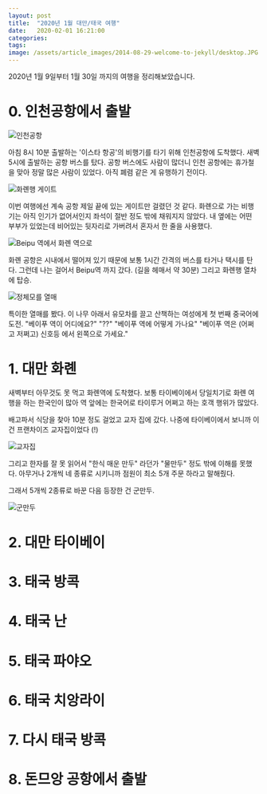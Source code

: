 ```yaml
---
layout: post
title:  "2020년 1월 대만/태국 여행"
date:   2020-02-01 16:21:00
categories: 
tags:
image: /assets/article_images/2014-08-29-welcome-to-jekyll/desktop.JPG
---
```


2020년 1월 9일부터 1월 30일 까지의 여행을 정리해보았습니다.

# 0. 인천공항에서 출발

![인천공항](https://files.slack.com/files-pri/TT1D7UWE6-FTE702M7S/20200109_060849.jpg?pub_secret=78f3e9bd07)

아침 8시 10분 출발하는 '이스타 항공'의 비행기를 타기 위해 인천공항에 도착했다.
새벽 5시에 출발하는 공항 버스를 탔다.
공항 버스에도 사람이 많더니 인천 공항에는 휴가철을 맞아 정말 많은 사람이 있었다.
아직 폐렴 같은 게 유행하기 전이다.

![화롄행 게이트](https://files.slack.com/files-pri/TT1D7UWE6-FT1DM7MPU/20200109_074653.jpg)

이번 여행에선 계속 공항 제일 끝에 있는 게이트만 걸렸던 것 같다.
화롄으로 가는 비행기는 아직 인기가 없어서인지 좌석이 절반 정도 밖에 채워지지 않았다.
내 옆에는 어떤 부부가 있었는데 비어있는 뒷자리로 가버려서 혼자서 한 줄을 사용했다.

![Beipu 역에서 화롄 역으로](https://files.slack.com/files-pri/TT1D7UWE6-FT42KJ77B/20200109_114238.jpg)

화롄 공항은 시내에서 떨어져 있기 때문에 보통 1시간 간격의 버스를 타거나 택시를 탄다.
그런데 나는 걸어서 Beipu역 까지 갔다. (길을 헤매서 약 30분)
그리고 화롄행 열차에 탑승.

![정체모를 열매](https://files.slack.com/files-pri/TT1D7UWE6-FT42KJ75X/20200109_110604.jpg)

특이한 열매를 봤다. 이 나무 아래서 유모차를 끌고 산책하는 여성에게 첫 번째 중국어에 도전.
"베이푸 역이 어디에요?"
"??"
"베이푸 역에 어떻게 가나요"
"베이푸 역은 (어쩌고 저쩌고) 신호등 에서 왼쪽으로 가세요."

# 1. 대만 화롄

새벽부터 아무것도 못 먹고 화롄역에 도착했다. 보통 타이베이에서 당일치기로 화롄 여행을 하는 한국인이
많아 역 앞에는 한국어로 타이루거 어쩌고 하는 호객 행위가 많았다.

배고파서 식당을 찾아 10분 정도 걸었고 교자 집에 갔다. 나중에 타이베이에서 보니까 이건
프랜차이즈 교자집이었다 (!)

![교자집](https://files.slack.com/files-pri/TT1D7UWE6-FTG3B17F1/20200109_120842.jpg)

그리고 한자를 잘 못 읽어서 "한식 매운 만두" 라던가 "물만두" 정도 밖에 이해를 못했다.
아무거나 2개씩 네 종류로 시키니까 점원이 최소 5개 주문 하라고 말해줬다.

그래서 5개씩 2종류로 바꾼 다음 등장한 건 군만두.

![군만두](https://files.slack.com/files-pri/TT1D7UWE6-FTE7ZETV3/20200109_121635.jpg)


# 2. 대만 타이베이
# 3. 태국 방콕
# 4. 태국 난
# 5. 태국 파야오
# 6. 태국 치앙라이
# 7. 다시 태국 방콕
# 8. 돈므앙 공항에서 출발